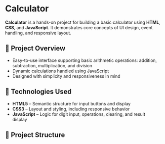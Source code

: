 # Calculator

**Calculator** is a hands-on project for building a basic calculator using **HTML**, **CSS**, and **JavaScript**. It demonstrates core concepts of UI design, event handling, and responsive layout.

## 🧾 Project Overview

- Easy-to-use interface supporting basic arithmetic operations: addition, subtraction, multiplication, and division  
- Dynamic calculations handled using JavaScript  
- Designed with simplicity and responsiveness in mind

## 🧰 Technologies Used

- **HTML5** – Semantic structure for input buttons and display  
- **CSS3** – Layout and styling, including responsive behavior  
- **JavaScript** – Logic for digit input, operations, clearing, and result display  

## 📁 Project Structure

